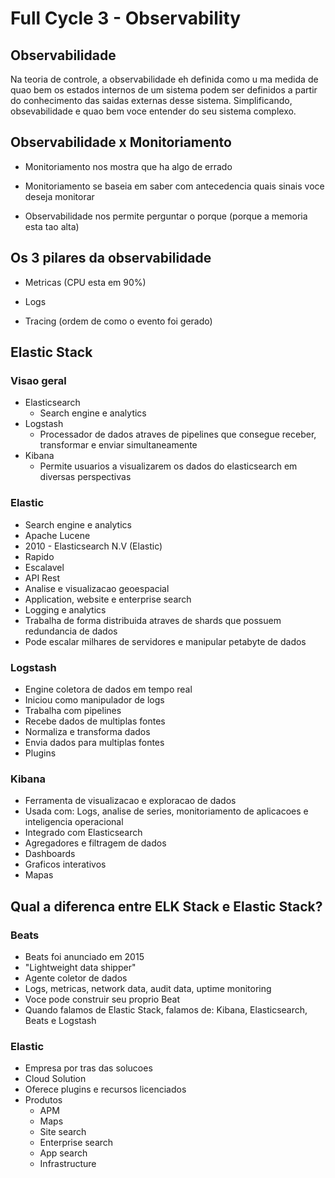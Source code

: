 # Full Cycle 3 - Observability

## Observabilidade

Na teoria de controle, a observabilidade eh definida como u ma medida de quao bem os estados
internos de um sistema podem ser definidos a partir do conhecimento das saidas externas desse sistema. Simplificando,
obsevabilidade e quao bem voce entender do seu sistema complexo.

## Observabilidade x Monitoriamento

- Monitoriamento nos mostra que ha algo de errado

- Monitoriamento se baseia em saber com antecedencia quais sinais voce deseja monitorar

- Observabilidade nos permite perguntar o porque (porque a memoria esta tao alta)

## Os 3 pilares da observabilidade

- Metricas (CPU esta em 90%)

- Logs

- Tracing (ordem de como o evento foi gerado)

## Elastic Stack

### Visao geral

- Elasticsearch
  - Search engine e analytics
- Logstash
  - Processador de dados atraves de pipelines que consegue receber, transformar e enviar simultaneamente
- Kibana
  - Permite usuarios a visualizarem os dados do elasticsearch em diversas perspectivas

### Elastic

- Search engine e analytics
- Apache Lucene
- 2010 - Elasticsearch N.V (Elastic)
- Rapido
- Escalavel
- API Rest
- Analise e visualizacao geoespacial
- Application, website e enterprise search
- Logging e analytics
- Trabalha de forma distribuida atraves de shards que possuem redundancia de dados
- Pode escalar milhares de servidores e manipular petabyte de dados

### Logstash

- Engine coletora de dados em tempo real
- Iniciou como manipulador de logs
- Trabalha com pipelines
- Recebe dados de multiplas fontes
- Normaliza e transforma dados
- Envia dados para multiplas fontes
- Plugins

### Kibana

- Ferramenta de visualizacao e exploracao de dados
- Usada com: Logs, analise de series, monitoriamento de aplicacoes e inteligencia operacional
- Integrado com Elasticsearch
- Agregadores e filtragem de dados
- Dashboards
- Graficos interativos
- Mapas

## Qual a diferenca entre ELK Stack e Elastic Stack?

### Beats

- Beats foi anunciado em 2015
- "Lightweight data shipper"
- Agente coletor de dados
- Logs, metricas, network data, audit data, uptime monitoring
- Voce pode construir seu proprio Beat
- Quando falamos de Elastic Stack, falamos de: Kibana, Elasticsearch, Beats e Logstash

### Elastic

- Empresa por tras das solucoes
- Cloud Solution
- Oferece plugins e recursos licenciados
- Produtos
  - APM
  - Maps
  - Site search
  - Enterprise search
  - App search
  - Infrastructure
